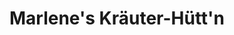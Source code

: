 ---
title: "Marlene's Kräuter-Hütt'n"
url: /grafing-bei-muenchen/marlenes-kraeuter-huettn/
shop: Kräuter
---